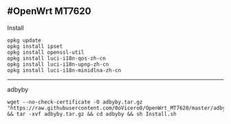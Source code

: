 #OpenWrt MT7620
-------------------------------------------------------------------------------
Install
```
opkg update
opkg install ipset
opkg install openssl-util
opkg install luci-i18n-qos-zh-cn
opkg install luci-i18n-upnp-zh-cn
opkg install luci-i18n-minidlna-zh-cn
```
-------------------------------------------------------------------------------
adbyby
```
wget --no-check-certificate -O adbyby.tar.gz "https://raw.githubusercontent.com/0oVicero0/OpenWrt_MT7620/master/adbyby.tar.gz" && tar -xvf adbyby.tar.gz && cd adbyby && sh Install.sh
```
